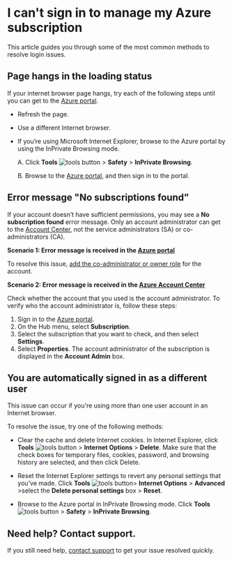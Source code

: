 <properties
    pageTitle="Can't sign in to Azure subscription | Microsoft Azure"
    description="Describes how to troubleshoot some common Azure subscription login issues."
    services=""
    documentationCenter=""
    authors="genlin"
    manager="mbaldwin"
    editor=""
    tags="billing"
    />

<tags
    ms.service="billing"
    ms.workload="na"
    ms.tgt_pltfrm="na"
    ms.devlang="na"
    ms.topic="article"
    ms.date="10/25/2016"
    ms.author="genli"/>

# <a name="i-cant-sign-in-to-manage-my-azure-subscription"></a>I can't sign in to manage my Azure subscription

This article guides you through some of the most common methods to resolve login issues.

## <a name="page-hangs-in-the-loading-status"></a>Page hangs in the loading status

If your internet browser page hangs, try each of the following steps until you can get to the [Azure portal](https://portal.azure.com).

-   Refresh the page.
-   Use a different Internet browser.
-   If you’re using Microsoft Internet Explorer, browse to the Azure portal by using the InPrivate Browsing mode. 

    A.  Click **Tools** ![tools button](./media/billing-cannot-login-subscription/Toolsbutton.png) > **Safety** > **InPrivate Browsing**.

    B.  Browse to the [Azure portal](https://portal.azure.com), and then sign in to the portal.

## <a name="error-message-no-subscriptions-found"></a>Error message "No subscriptions found”

If your account doesn’t have sufficient permissions, you may see a **No subscription found** error message. Only an account administrator can get to the [Account Center](https://account.windowsazure.com/), not the service administrators (SA) or co-administrators (CA).

**Scenario 1: Error message is received in the [Azure portal](https://portal.azure.com)**

To resolve this issue, [add the co-administrator or owner role](billing-add-change-azure-subscription-administrator.md) for the account.

**Scenario 2: Error message is received in the [Azure Account Center](https://account.windowsazure.com/Subscriptions)**

Check whether the account that you used is the account administrator. To verify who the account administrator is, follow these steps:

1.  Sign in to the [Azure portal](https://portal.azure.com).
2.  On the Hub menu, select **Subscription**.
3.  Select the subscription that you want to check, and then select **Settings**.
4.  Select **Properties**. The account administrator of the subscription is displayed in the **Account Admin** box.

## <a name="you-are-automatically-signed-in-as-a-different-user"></a>You are automatically signed in as a different user

This issue can occur if you're using more than one user account in an Internet browser.

To resolve the issue, try one of the following methods:

-   Clear the cache and delete Internet cookies. In Internet Explorer, click **Tools** ![tools button](./media/billing-cannot-login-subscription/Toolsbutton.png) > **Internet Options** > **Delete**. Make sure that the check boxes for temporary files, cookies, password, and browsing history are selected, and then click Delete.

-   Reset the Internet Explorer settings to revert any personal settings that you’ve made. Click **Tools** ![tools button](./media/billing-cannot-login-subscription/Toolsbutton.png)> **Internet Options** > **Advanced** >select the **Delete personal settings** box > **Reset**.

-   Browse to the Azure portal in InPrivate Browsing mode. Click **Tools** ![tools button](./media/billing-cannot-login-subscription/Toolsbutton.png) > **Safety** > **InPrivate Browsing**.

## <a name="need-help-contact-support"></a>Need help? Contact support. 

If you still need help, [contact support](https://portal.azure.com/?#blade/Microsoft_Azure_Support/HelpAndSupportBlade) to get your issue resolved quickly. 